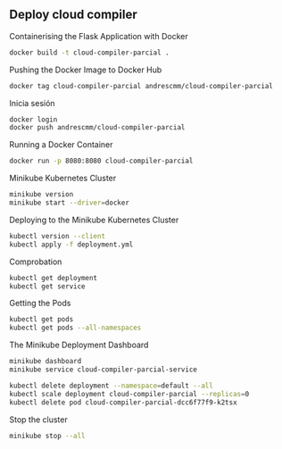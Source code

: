 ## Deploy cloud compiler


Containerising the Flask Application with Docker

```bash
docker build -t cloud-compiler-parcial .
```

Pushing the Docker Image to Docker Hub

```bash
docker tag cloud-compiler-parcial andrescmm/cloud-compiler-parcial
```
Inicia sesión

```bash
docker login
docker push andrescmm/cloud-compiler-parcial
```

Running a Docker Container
```bash
docker run -p 8080:8080 cloud-compiler-parcial
```

Minikube Kubernetes Cluster
```bash
minikube version
minikube start --driver=docker
```

Deploying to the Minikube Kubernetes Cluster
```bash
kubectl version --client
kubectl apply -f deployment.yml
```

Comprobation
```bash
kubectl get deployment
kubectl get service
```

Getting the Pods
```bash
kubectl get pods
kubectl get pods --all-namespaces
```

The Minikube Deployment Dashboard
```bash
minikube dashboard
minikube service cloud-compiler-parcial-service
```

```bash
kubectl delete deployment --namespace=default --all
kubectl scale deployment cloud-compiler-parcial --replicas=0
kubectl delete pod cloud-compiler-parcial-dcc6f77f9-k2tsx
```
Stop the cluster
```bash
minikube stop --all
```
